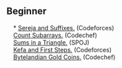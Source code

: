 ## Beginner

&nbsp;&nbsp;&nbsp; *  [Sereja and Suffixes.](http://codeforces.com/problemset/problem/368/B) (Codeforces) \
&nbsp;&nbsp;&nbsp; [Count Subarrays.](https://www.codechef.com/problems/SUBINC) (Codechef) \
&nbsp;&nbsp;&nbsp; [Sums in a Triangle.](http://www.spoj.com/problems/SUMITR/) (SPOJ) \
&nbsp;&nbsp;&nbsp; [Kefa and First Steps.](http://codeforces.com/problemset/problem/580/A) (Codeforces) \
&nbsp;&nbsp;&nbsp; [Bytelandian Gold Coins.](https://www.codechef.com/problems/COINS) (Codechef)
